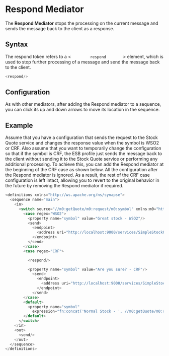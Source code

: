 # Respond Mediator

The **Respond Mediator** stops the processing on the current message and sends the message back to the client as a response.

## Syntax

The respond token refers to a \< `         respond        ` \> element,
which is used to stop further processing of a message and send the
message back to the client.

``` java
<respond/>
```

## Configuration

As with other mediators, after adding the Respond mediator to a
sequence, you can click its up and down arrows to move its location in
the sequence.

## Example

Assume that you have a configuration that sends the request to the Stock
Quote service and changes the response value when the symbol is WSO2 or
CRF. Also assume that you want to temporarily change the configuration
so that if the symbol is CRF, the ESB profile just sends the message
back to the client without sending it to the Stock Quote service or
performing any additional processing. To achieve this, you can add the
Respond mediator at the beginning of the CRF case as shown below. All
the configuration after the Respond mediator is ignored. As a result,
the rest of the CRF case configuration is left intact, allowing you to
revert to the original behavior in the future by removing the Respond
mediator if required.

``` java
<definitions xmlns="http://ws.apache.org/ns/synapse">
  <sequence name="main">
    <in>
      <switch source="//m0:getQuote/m0:request/m0:symbol" xmlns:m0="http://services.samples">
        <case regex="WSO2">
          <property name="symbol" value="Great stock - WSO2"/>
          <send>
            <endpoint>
              <address uri="http://localhost:9000/services/SimpleStockQuoteService"/>
            </endpoint>
          </send>
        </case>
        <case regex="CRF">

          <respond/>

          <property name="symbol" value="Are you sure? - CRF"/>
            <send>
              <endpoint>
                <address uri="http://localhost:9000/services/SimpleStockQuoteService"/>
              </endpoint>
            </send>
        </case>
        <default>
          <property name="symbol"
            expression="fn:concat('Normal Stock - ', //m0:getQuote/m0:request/m0:symbol)" xmlns:m0="http://services.samples"/>
        </default>
      </switch>
    </in>
    <out>
      <send/>
    </out>
  </sequence>
</definitions>
```
